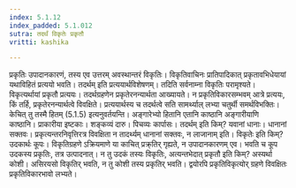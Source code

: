 ```yaml
---
index: 5.1.12
index_padded: 5.1.012
sutra: तदर्थं विकृतेः प्रकृतौ
vritti: kashika

---
```

प्रकृतिः उपादानकारणं, तस्य एव उत्तरम् अवस्थान्तरं विकृतिः। विकृतिवाचिनः प्रातिपादिकात् प्रकृतावभिधेयायां यथाविहितं प्रत्ययो भवति। तदर्थम् इति प्रत्ययार्थविशेषणम्। तदिति सर्वनाम्ना विकृतिः परामृश्यते। विकृत्यर्थायां प्रकृतौ प्रत्ययः। तदर्थग्रहणेन प्रकृतेरनन्यार्थता आख्यायते। न प्रकृतिविकारसम्भवम् आत्रे प्रत्ययः, किं तर्हि, प्रकृतेरनन्यार्थत्वे विवक्षिते। प्रत्ययार्थस्य च तदर्थत्वे सति सामर्थ्याल् लभ्या चतुर्थी समर्थविभक्तिः। केचित् तु तस्मै हितम् (5.1.5) इत्यनुवर्तयन्ति। अङ्गारेभ्यो हितानि एतानि काष्ठानि अङ्गारीयाणि काष्ठानि। प्राकारीया इष्टकाः। शङ्कव्यं दारु। पिचव्यः कार्पासः। तदर्थम् इति किम्? यवानां धानाः। धानानां सक्तवः। प्रकृत्यन्तरनिवृत्तिरत्र विवक्षिता न तादर्थ्यम् धानानां सक्तवः, न लाजानाम् इति। विकृतेः इति किम्? उदकार्थः कूपः। विकृतिग्रहणे ऽक्रियमाणे या काचित् प्रक्र्तिर् गृह्यते, न उपादानकारणम् एव। भवति च कूप उदकस्य प्रकृतिः, तत्र उत्पादनात्। न तु उदकं तस्यः विकृतिः, अत्यन्तभेदात् प्रकृतौ इति किम्? अस्यर्था कोशी। असिरयसो विकृतिर् भवति, न तु कोशी तस्य प्रकृतिर् भवति। द्वयोरपि प्रकृतिविकृत्योर् ग्रहणे विवक्षितः प्रकृतिविकारभावो लभ्यते।